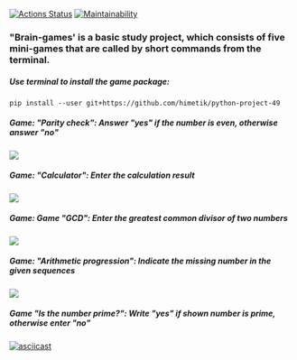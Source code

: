 [![Actions Status](https://github.com/himetik/python-project-49/actions/workflows/hexlet-check.yml/badge.svg)](https://github.com/himetik/python-project-49/actions) [![Maintainability](https://api.codeclimate.com/v1/badges/51c00a674417745f35b0/maintainability)](https://codeclimate.com/github/himetik/python-project-49/maintainability)


### "Brain-games' is a basic study project, which consists of five mini-games that are called by short commands from the terminal.


##### Use terminal to install the game package:
```
pip install --user git+https://github.com/himetik/python-project-49
```

##### Game: "Parity check": Answer "yes" if the number is even, otherwise answer "no"
[![](https://asciinema.org/a/661904.svg)](https://asciinema.org/a/661904)


##### Game: "Calculator": Enter the calculation result
[![](https://asciinema.org/a/661907.svg)](https://asciinema.org/a/661907)


##### Game: Game "GCD": Enter the greatest common divisor of two numbers
[![](https://asciinema.org/a/V01GRHc2whocERZ0dDwlB1JV6.svg)](https://asciinema.org/a/V01GRHc2whocERZ0dDwlB1JV6)


##### Game: "Arithmetic progression": Indicate the missing number in the given sequences
[![](https://asciinema.org/a/661912.svg)](https://asciinema.org/a/661912)


##### Game "Is the number prime?": Write "yes" if shown number is prime, otherwise enter "no"
[![asciicast](https://asciinema.org/a/661915.svg)](https://asciinema.org/a/661915)

